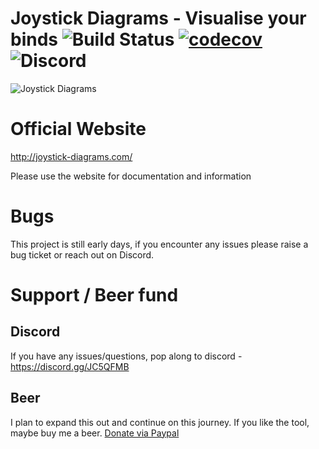 # Joystick Diagrams - Visualise your binds ![Build Status](https://travis-ci.com/Rexeh/joystick-diagrams.svg?branch=master) [![codecov](https://codecov.io/gh/Rexeh/joystick-diagrams/branch/master/graph/badge.svg)](https://codecov.io/gh/Rexeh/joystick-diagrams) ![Discord](https://img.shields.io/discord/733253732355276800?label=Discord)

![Joystick Diagrams](https://joystick-diagrams.com/img/main-hero.png)

# Official Website
http://joystick-diagrams.com/

Please use the website for documentation and information

# Bugs
This project is still early days, if you encounter any issues please raise a bug ticket or reach out on Discord.

# Support / Beer fund

## Discord
If you have any issues/questions, pop along to discord - https://discord.gg/JC5QFMB

## Beer
I plan to expand this out and continue on this journey. If you like the tool, maybe buy me a beer.
[Donate via Paypal](https://www.paypal.com/cgi-bin/webscr?cmd=_s-xclick&hosted_button_id=WLLDYGQM5Z39W&source=url)


